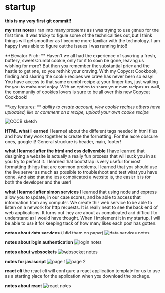 # startup

**this is my __very__ first git commit!!**


**my first notes**
I ran into many problems as I was trying to use github for the first time. It was tricky to figure some of the technicalities out, but I think things will get smoother as I become more familiar with the technology. I am happy I was able to figure out the issues I was running into!!


**Elevator Pitch: **
Haven't we all had the experience of savoring a fresh, buttery, sweet Crumbl cookie, only for it to soon be gone, leaving us wishing for more? But then you remember the substantial price and the hastle to get one, so you rethink your craving. With my Copycat Cookbook, finding and sharing the cookie recipes we crave has never been so easy! You have access to that same crumbl recipe at your finger tips, just waiting for you to make and enjoy. With an option to share your own recipes as well, the community of cookies lovers is sure to be all over this new Copycat Cookbook!

**key features: **
*ability to create account, 
view cookie recipes others have uploaded, 
like or comment on a recipe, 
upload your own cookie recipe*


![CCCB sketch](https://user-images.githubusercontent.com/122322464/214968887-e9488ea1-0d9b-4b8e-b404-35f9f96bd0e0.jpg)


**HTML what I learned**
I learned about the different tags needed in html files and how they work together to create the formatting. For the more obscure ones, google it! General structure is header, main, footer!


**what I learned after the html and css deliverable**
I have learned that designing a website is actually a really fun process that will suck you in as you try to perfect it. I learned that bootstrap is very useful for
most formatting things that are common problems. I learned that you should use the live server as much as possible to troubleshoot and test what you have done. And also that the less complicated a website is, the easier it is for both the developer and the user!

**what I learned after simon services**
I learned that using node and express allow you to update, in our case scores, and be able to access that information from any computer. We create this web service to be able to listen on a network for http requests. It is really neat to see the back end of web applications. It turns out they are about as complicated and difficult to understand as I would have thought. When I implement it in my startup, I will be able to use it for keeping track of how many likes each post has gotten.

**notes about data services**
(I did them on paper)
![data services notes](dataservicesnotes.jpg)

**notes about login authentication**
![login notes](loginNotes.jpg)

**notes about websockets**
![websocket notes](websocketNotes.jpg)


**notes for javascript**
![page 1](jsnotes1.jpg)
![page 2](jsnotes2.jpg)

**react cli**
the react cli will configure a react application template for us to use as a starting place for the application when you download the package. 

**notes about react**
![react notes](reactnotes.jpg)
